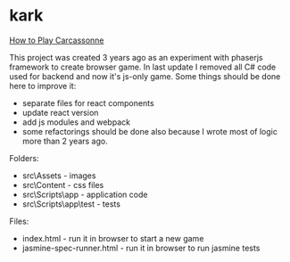 # kark

[How to Play Carcassonne](https://www.youtube.com/watch?v=d89u-gXjIVY)

This project was created 3 years ago as an experiment with phaserjs framework to create browser game. In last update I removed all C# code used for backend and now it's js-only game. Some things should be done here to improve it:
- separate files for react components
- update react version
- add js modules and webpack
- some refactorings should be done also because I wrote most of logic more than 2 years ago.

Folders:
- src\Assets - images
- src\Content - css files
- src\Scripts\app - application code
- src\Scripts\app\test - tests

Files:
- index.html - run it in browser to start a new game
- jasmine-spec-runner.html - run it in browser to run jasmine tests